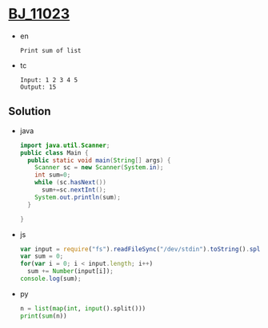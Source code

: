 # [BJ_11023](https://acmicpc.net/problem/11023)

* en

  ```en
  Print sum of list
  ```

* tc

  ```tc
  Input: 1 2 3 4 5
  Output: 15
  ```

## Solution

* java

  ```java
  import java.util.Scanner;
  public class Main {
    public static void main(String[] args) {
      Scanner sc = new Scanner(System.in);
      int sum=0;
      while (sc.hasNext())
        sum+=sc.nextInt();
      System.out.println(sum);
    }

  }
  ```

* js

  ```js
  var input = require("fs").readFileSync("/dev/stdin").toString().split(" ");
  var sum = 0;
  for(var i = 0; i < input.length; i++)
    sum += Number(input[i]);
  console.log(sum);
  ```

* py

  ```py
  n = list(map(int, input().split()))
  print(sum(n))
  ```
